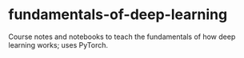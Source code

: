 # fundamentals-of-deep-learning
Course notes and notebooks to teach the fundamentals of how deep learning works; uses PyTorch.
